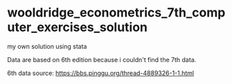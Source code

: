 # wooldridge_econometrics_7th_computer_exercises_solution

my own solution using stata

Data are based on 6th edition because i couldn't find the 7th data.

6th data source: https://bbs.pinggu.org/thread-4889326-1-1.html
